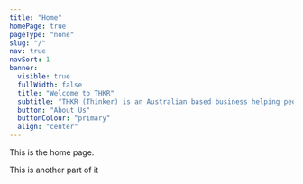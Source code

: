 ```yaml
---
title: "Home"
homePage: true
pageType: "none"
slug: "/"
nav: true
navSort: 1
banner:
  visible: true
  fullWidth: false
  title: "Welcome to THKR"
  subtitle: "THKR (Thinker) is an Australian based business helping people create fast, simple sites with custom assistance."
  button: "About Us"
  buttonColour: "primary"
  align: "center"
---
```

<p>This is the home page. </p>
<p>This is another part of it</p>